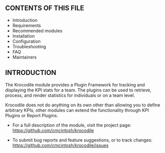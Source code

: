 CONTENTS OF THIS FILE
---------------------

 * Introduction
 * Requirements
 * Recommended modules
 * Installation
 * Configuration
 * Troubleshooting
 * FAQ
 * Maintainers

 INTRODUCTION
------------

The Krocodile module provides a Plugin Framework for tracking and displaying the KPI stats for a team.  The plugins can be used to retrieve, process, and render statistics for individuals or on a team level.

Krocodile does not do anything on its own other than allowing you to define arbitrary KPIs, other modules can extend the functionality through KPI Plugins or Report Plugins.

 * For a full description of the module, visit the project page:
   https://github.com/cmcintosh/krocodile

 * To submit bug reports and feature suggestions, or to track changes:
   https://github.com/cmcintosh/krocodile/issues
